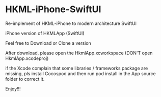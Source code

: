 # HKML-iPhone-SwiftUI
Re-implement of HKML-iPhone to modern architecture SwiftUI

iPhone version of HKMLApp (SwiftUI)

Feel free to Download or Clone a version

After download, please open the HkmlApp.xcworkspace (DON'T open HkmlApp.xcodeproj)

if the Xcode complain that some libraries / frameworks package are missing, pls install Cocospod and then run pod install in the App source folder to correct it.

Enjoy!!!

